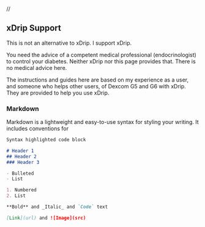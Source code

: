 // <meta name="google-site-verification" content="FOSHrNc_AYO9EiH37IFv45Wt5jA3LobiIy56DNQk-eQ" />
## xDrip Support

This is not an alternative to xDrip. I support xDrip.  

You need the advice of a competent medical professional (endocrinologist) to control your diabetes. Neither xDrip nor this page provides that. There is no medical advice here.

The instructions and guides here are based on my experience as a user, and someone who helps other users, of Dexcom G5 and G6 with xDrip. They are provided to help you use xDrip.

### Markdown

Markdown is a lightweight and easy-to-use syntax for styling your writing. It includes conventions for

```markdown
Syntax highlighted code block

# Header 1
## Header 2
### Header 3

- Bulleted
- List

1. Numbered
2. List

**Bold** and _Italic_ and `Code` text

[Link](url) and ![Image](src)
```
